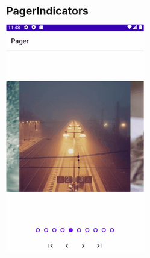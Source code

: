 # PagerIndicators

![Fill pager indicator](https://github.com/KothamireNarendra/PagerIndicators/blob/main/gif/FillPagerIndicator.gif)

